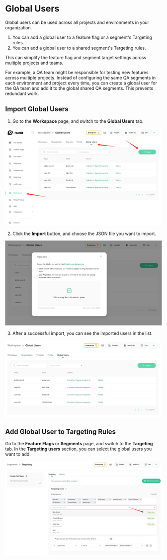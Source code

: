# Global Users

Global users can be used across all projects and environments in your organization.

1. You can add a global user to a feature flag or a segment's Targeting rules.
2. You can add a global user to a shared segment's Targeting rules.

This can simplify the feature flag and segment target settings across multiple projects and teams.

For example, a QA team might be responsible for testing new features across multiple projects. Instead of configuring the same QA segments in each environment and project every time, you can create a global user for the QA team and add it to the global shared QA segments. This prevents redundant work.

## Import Global Users

1. Go to the **Workspace** page, and switch to the **Global Users** tab.

![](../../feature-flags/assets/users-and-user-segments/global-users/import_button.png)

2. Click the **Import** button, and choose the JSON file you want to import.

![](../../feature-flags/assets/users-and-user-segments/global-users/import_modal.png)

3. After a successful import, you can see the imported users in the list.

![](../../feature-flags/assets/users-and-user-segments/global-users/imported_users.png)

## Add Global User to Targeting Rules

Go to the **Feature Flags** or **Segments** page, and switch to the **Targeting** tab. In the **Targeting users** section, you can select the global users you want to add.

![](../../feature-flags/assets/users-and-user-segments/global-users/targeting_users.png)
